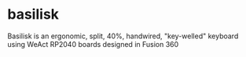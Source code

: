 # basilisk
Basilisk is an ergonomic, split, 40%, handwired, "key-welled" keyboard using WeAct RP2040 boards designed in Fusion 360
